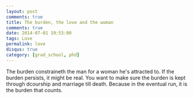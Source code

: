 ```yaml
---
layout: post
comments: true
title: The burden, the love and the woman
comments: true
date: 2014-07-01 19:53:00
tags: Love
permalink: love
disqus: true
category: [grad_school, phd]
---
```

<!-- Analytics -->
<script>
  (function(i,s,o,g,r,a,m){i['GoogleAnalyticsObject']=r;i[r]=i[r]||function(){
  (i[r].q=i[r].q||[]).push(arguments)},i[r].l=1*new Date();a=s.createElement(o),
  m=s.getElementsByTagName(o)[0];a.async=1;a.src=g;m.parentNode.insertBefore(a,m)
  })(window,document,'script','//www.google-analytics.com/analytics.js','ga');

  ga('create', 'UA-64680332-1', 'auto');
  ga('send', 'pageview');
  ga('send', 'pageview' '/gradlife');

</script>

<div style="text-align:center;"></div>

The burden constraineth the man for a woman he's attracted to. If the burden persists, it might be real.
You want to make sure the burden is kept through dcourship and marriage till death. Because in the eventual run, it is the burden that counts.